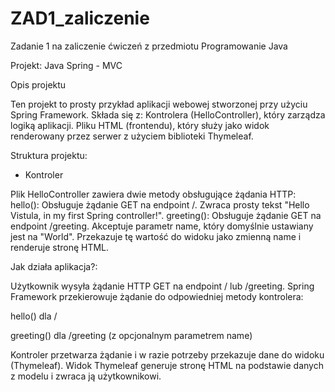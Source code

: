 # ZAD1_zaliczenie
Zadanie 1 na zaliczenie ćwiczeń z przedmiotu Programowanie Java

Projekt: Java Spring - MVC

Opis projektu

Ten projekt to prosty przykład aplikacji webowej stworzonej przy użyciu Spring Framework. Składa się z:
Kontrolera (HelloController), który zarządza logiką aplikacji.
Pliku HTML (frontendu), który służy jako widok renderowany przez serwer z użyciem biblioteki Thymeleaf.

Struktura projektu:
- Kontroler

Plik HelloController zawiera dwie metody obsługujące żądania HTTP:
hello(): Obsługuje żądanie GET na endpoint /. Zwraca prosty tekst "Hello Vistula, in my first Spring controller!".
greeting(): Obsługuje żądanie GET na endpoint /greeting. Akceptuje parametr name, który domyślnie ustawiany jest na "World". Przekazuje tę wartość do widoku jako zmienną name i renderuje stronę HTML.

Jak działa aplikacja?:

Użytkownik wysyła żądanie HTTP GET na endpoint / lub /greeting.
Spring Framework przekierowuje żądanie do odpowiedniej metody kontrolera:

hello() dla /

greeting() dla /greeting (z opcjonalnym parametrem name)

Kontroler przetwarza żądanie i w razie potrzeby przekazuje dane do widoku (Thymeleaf).
Widok Thymeleaf generuje stronę HTML na podstawie danych z modelu i zwraca ją użytkownikowi.
